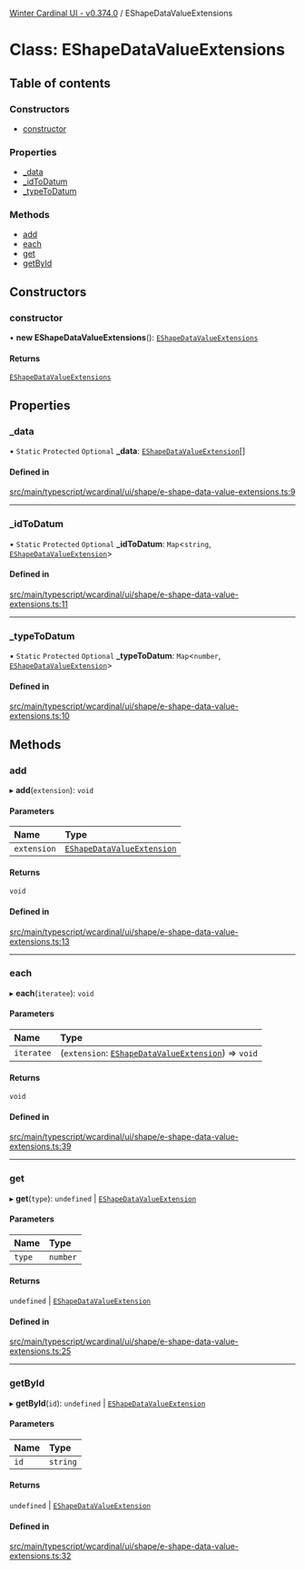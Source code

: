 [Winter Cardinal UI - v0.374.0](../index.md) / EShapeDataValueExtensions

# Class: EShapeDataValueExtensions

## Table of contents

### Constructors

- [constructor](EShapeDataValueExtensions.md#constructor)

### Properties

- [\_data](EShapeDataValueExtensions.md#_data)
- [\_idToDatum](EShapeDataValueExtensions.md#_idtodatum)
- [\_typeToDatum](EShapeDataValueExtensions.md#_typetodatum)

### Methods

- [add](EShapeDataValueExtensions.md#add)
- [each](EShapeDataValueExtensions.md#each)
- [get](EShapeDataValueExtensions.md#get)
- [getById](EShapeDataValueExtensions.md#getbyid)

## Constructors

### constructor

• **new EShapeDataValueExtensions**(): [`EShapeDataValueExtensions`](EShapeDataValueExtensions.md)

#### Returns

[`EShapeDataValueExtensions`](EShapeDataValueExtensions.md)

## Properties

### \_data

▪ `Static` `Protected` `Optional` **\_data**: [`EShapeDataValueExtension`](../interfaces/EShapeDataValueExtension.md)[]

#### Defined in

[src/main/typescript/wcardinal/ui/shape/e-shape-data-value-extensions.ts:9](https://github.com/winter-cardinal/winter-cardinal-ui/blob/v0.310.1/src/main/typescript/wcardinal/ui/shape/e-shape-data-value-extensions.ts#L9)

___

### \_idToDatum

▪ `Static` `Protected` `Optional` **\_idToDatum**: `Map`\<`string`, [`EShapeDataValueExtension`](../interfaces/EShapeDataValueExtension.md)\>

#### Defined in

[src/main/typescript/wcardinal/ui/shape/e-shape-data-value-extensions.ts:11](https://github.com/winter-cardinal/winter-cardinal-ui/blob/v0.310.1/src/main/typescript/wcardinal/ui/shape/e-shape-data-value-extensions.ts#L11)

___

### \_typeToDatum

▪ `Static` `Protected` `Optional` **\_typeToDatum**: `Map`\<`number`, [`EShapeDataValueExtension`](../interfaces/EShapeDataValueExtension.md)\>

#### Defined in

[src/main/typescript/wcardinal/ui/shape/e-shape-data-value-extensions.ts:10](https://github.com/winter-cardinal/winter-cardinal-ui/blob/v0.310.1/src/main/typescript/wcardinal/ui/shape/e-shape-data-value-extensions.ts#L10)

## Methods

### add

▸ **add**(`extension`): `void`

#### Parameters

| Name | Type |
| :------ | :------ |
| `extension` | [`EShapeDataValueExtension`](../interfaces/EShapeDataValueExtension.md) |

#### Returns

`void`

#### Defined in

[src/main/typescript/wcardinal/ui/shape/e-shape-data-value-extensions.ts:13](https://github.com/winter-cardinal/winter-cardinal-ui/blob/v0.310.1/src/main/typescript/wcardinal/ui/shape/e-shape-data-value-extensions.ts#L13)

___

### each

▸ **each**(`iteratee`): `void`

#### Parameters

| Name | Type |
| :------ | :------ |
| `iteratee` | (`extension`: [`EShapeDataValueExtension`](../interfaces/EShapeDataValueExtension.md)) => `void` |

#### Returns

`void`

#### Defined in

[src/main/typescript/wcardinal/ui/shape/e-shape-data-value-extensions.ts:39](https://github.com/winter-cardinal/winter-cardinal-ui/blob/v0.310.1/src/main/typescript/wcardinal/ui/shape/e-shape-data-value-extensions.ts#L39)

___

### get

▸ **get**(`type`): `undefined` \| [`EShapeDataValueExtension`](../interfaces/EShapeDataValueExtension.md)

#### Parameters

| Name | Type |
| :------ | :------ |
| `type` | `number` |

#### Returns

`undefined` \| [`EShapeDataValueExtension`](../interfaces/EShapeDataValueExtension.md)

#### Defined in

[src/main/typescript/wcardinal/ui/shape/e-shape-data-value-extensions.ts:25](https://github.com/winter-cardinal/winter-cardinal-ui/blob/v0.310.1/src/main/typescript/wcardinal/ui/shape/e-shape-data-value-extensions.ts#L25)

___

### getById

▸ **getById**(`id`): `undefined` \| [`EShapeDataValueExtension`](../interfaces/EShapeDataValueExtension.md)

#### Parameters

| Name | Type |
| :------ | :------ |
| `id` | `string` |

#### Returns

`undefined` \| [`EShapeDataValueExtension`](../interfaces/EShapeDataValueExtension.md)

#### Defined in

[src/main/typescript/wcardinal/ui/shape/e-shape-data-value-extensions.ts:32](https://github.com/winter-cardinal/winter-cardinal-ui/blob/v0.310.1/src/main/typescript/wcardinal/ui/shape/e-shape-data-value-extensions.ts#L32)
